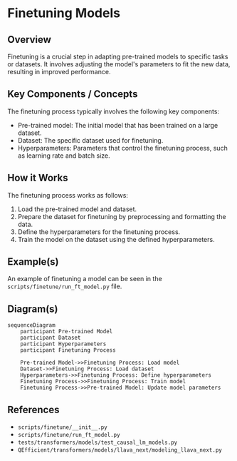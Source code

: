 # Finetuning Models
## Overview
Finetuning is a crucial step in adapting pre-trained models to specific tasks or datasets. It involves adjusting the model's parameters to fit the new data, resulting in improved performance.

## Key Components / Concepts
The finetuning process typically involves the following key components:
* Pre-trained model: The initial model that has been trained on a large dataset.
* Dataset: The specific dataset used for finetuning.
* Hyperparameters: Parameters that control the finetuning process, such as learning rate and batch size.

## How it Works
The finetuning process works as follows:
1. Load the pre-trained model and dataset.
2. Prepare the dataset for finetuning by preprocessing and formatting the data.
3. Define the hyperparameters for the finetuning process.
4. Train the model on the dataset using the defined hyperparameters.

## Example(s)
An example of finetuning a model can be seen in the `scripts/finetune/run_ft_model.py` file.

## Diagram(s)
```mermaid
sequenceDiagram
    participant Pre-trained Model
    participant Dataset
    participant Hyperparameters
    participant Finetuning Process
    
    Pre-trained Model->>Finetuning Process: Load model
    Dataset->>Finetuning Process: Load dataset
    Hyperparameters->>Finetuning Process: Define hyperparameters
    Finetuning Process->>Finetuning Process: Train model
    Finetuning Process->>Pre-trained Model: Update model parameters
```
## References
* `scripts/finetune/__init__.py`
* `scripts/finetune/run_ft_model.py`
* `tests/transformers/models/test_causal_lm_models.py`
* `QEfficient/transformers/models/llava_next/modeling_llava_next.py`